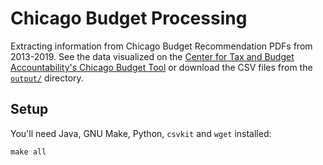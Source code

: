 # Chicago Budget Processing

Extracting information from Chicago Budget Recommendation PDFs from 2013-2019. See the data visualized on the [Center for Tax and Budget Accountability's Chicago Budget Tool](https://www.ctbaonline.org/chicagobudgettool) or download the CSV files from the [`output/`](./output/) directory.

## Setup

You'll need Java, GNU Make, Python, `csvkit` and `wget` installed:

```
make all
```
